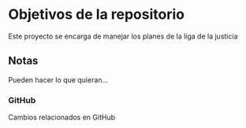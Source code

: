 # Objetivos de la repositorio

Este proyecto se encarga de manejar los planes de la liga de la justicia


## Notas
Pueden hacer lo que quieran...

### GitHub
Cambios relacionados en GitHub
